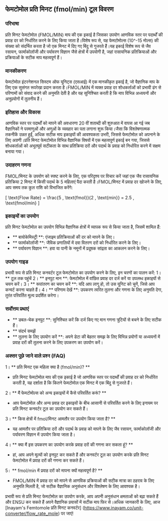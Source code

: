## फेमटोमोल प्रति मिनट (fmol/min) टूल विवरण

### परिभाषा
प्रति मिनट फेमटोमोल (FMOL/MIN) माप की एक इकाई है जिसका उपयोग आणविक स्तर पर पदार्थों की प्रवाह दर को निर्धारित करने के लिए किया जाता है।विशेष रूप से, यह फेमटोमोल्स (10^-15 मोल्स) की संख्या को संदर्भित करता है जो एक मिनट में दिए गए बिंदु से गुजरते हैं।यह इकाई विशेष रूप से जैव रसायन, फार्माकोलॉजी और पर्यावरण विज्ञान जैसे क्षेत्रों में उपयोगी है, जहां रासायनिक प्रतिक्रियाओं और प्रक्रियाओं के सटीक माप महत्वपूर्ण हैं।

### मानकीकरण
फेमटोमोल इंटरनेशनल सिस्टम ऑफ यूनिट्स (एसआई) में एक मानकीकृत इकाई है, जो वैज्ञानिक माप के लिए एक सुसंगत रूपरेखा प्रदान करता है।FMOL/MIN में व्यक्त प्रवाह दर शोधकर्ताओं को प्रभावी ढंग से परिणामों को संवाद करने की अनुमति देती है और यह सुनिश्चित करती है कि माप विभिन्न अध्ययनों और अनुप्रयोगों में तुलनीय हैं।

### इतिहास और विकास
आणविक स्तर पर पदार्थों को मापने की अवधारणा 20 वीं शताब्दी की शुरुआत में वापस आ गई जब वैज्ञानिकों ने परमाणुओं और अणुओं के व्यवहार का पता लगाना शुरू किया।जैसा कि विश्लेषणात्मक तकनीकें उन्नत हुईं, अधिक सटीक माप इकाइयों की आवश्यकता उभरी, जिससे फेमटोमोल को अपनाने के लिए अग्रणी।प्रति मिनट फेमटोमोल विभिन्न वैज्ञानिक विषयों में एक महत्वपूर्ण इकाई बन गया, जिससे शोधकर्ताओं को अभूतपूर्व सटीकता के साथ प्रतिक्रिया दरों और पदार्थ के प्रवाह को निर्धारित करने में सक्षम बनाया गया।

### उदाहरण गणना
FMOL/मिनट के उपयोग को स्पष्ट करने के लिए, एक परिदृश्य पर विचार करें जहां एक जैव रासायनिक प्रतिक्रिया 2 मिनट में किसी पदार्थ के 5 महिलाएं पैदा करती है।FMOL/मिनट में प्रवाह दर खोजने के लिए, आप समय तक कुल राशि को विभाजित करेंगे:

\[ \text{Flow Rate} = \frac{5 \, \text{fmol}}{2 \, \text{min}} = 2.5 \, \text{fmol/min} \]

### इकाइयों का उपयोग
प्रति मिनट फेमटोमोल का उपयोग विभिन्न वैज्ञानिक क्षेत्रों में व्यापक रूप से किया जाता है, जिसमें शामिल हैं:
- ** बायोकेमिस्ट्री **: एंजाइम प्रतिक्रियाओं की दर को मापने के लिए।
- ** फार्माकोलॉजी **: जैविक प्रणालियों में दवा वितरण दरों को निर्धारित करने के लिए।
- ** पर्यावरण विज्ञान **: हवा या पानी के नमूनों में प्रदूषक सांद्रता का आकलन करने के लिए।

### उपयोग गाइड
प्रभावी रूप से प्रति मिनट कनवर्टर टूल फेमटोमोल का उपयोग करने के लिए, इन चरणों का पालन करें:
1। ** टूल तक पहुंचें
2। ** इनपुट मान **: फेमटोमोल में वांछित प्रवाह दर दर्ज करें या उपलब्ध इकाइयों से चयन करें।
3। ** रूपांतरण का चयन करें **: यदि आप लागू हो, तो उस यूनिट को चुनें, जिसे आप कन्वर्ट करना चाहते हैं।
4। ** परिणाम देखें **: उपकरण त्वरित तुलना और गणना के लिए अनुमति देगा, तुरंत परिवर्तित मूल्य प्रदर्शित करेगा।

### सर्वोत्तम प्रथाएं
- ** डबल-चेक इनपुट **: सुनिश्चित करें कि दर्ज किए गए मान गणना त्रुटियों से बचने के लिए सटीक हैं।
- ** संदर्भ समझें
- ** तुलना के लिए उपयोग करें **: अपने डेटा की बेहतर समझ के लिए विभिन्न प्रयोगों या अध्ययनों में प्रवाह दरों की तुलना करने के लिए उपकरण का उपयोग करें।

### अक्सर पूछे जाने वाले प्रश्न (FAQ)

1। ** प्रति मिनट एक महिला क्या है (fmol/min)? **
- प्रति मिनट फेमटोमोल माप की एक इकाई है जो आणविक स्तर पर पदार्थों की प्रवाह दर को निर्धारित करती है, यह दर्शाता है कि कितने फेमटोमोल एक मिनट में एक बिंदु से गुजरते हैं।

2। ** मैं फेमटोमोल्स को अन्य इकाइयों में कैसे परिवर्तित करूं? **
- आप फेमटोमोल और अन्य प्रवाह दर इकाइयों के बीच आसानी से परिवर्तित करने के लिए इनायम पर प्रति मिनट कनवर्टर टूल का उपयोग कर सकते हैं।

3। ** किस क्षेत्रों में fmol/मिनट आमतौर पर उपयोग किया जाता है? **
- यह आमतौर पर प्रतिक्रिया दरों और पदार्थ के प्रवाह को मापने के लिए जैव रसायन, फार्माकोलॉजी और पर्यावरण विज्ञान में उपयोग किया जाता है।

4। ** क्या मैं इस उपकरण का उपयोग करके प्रवाह दरों की गणना कर सकता हूं? **
- हां, आप अपने मूल्यों को इनपुट कर सकते हैं और कनवर्टर टूल का उपयोग करके प्रति मिनट फेमटोमोल में प्रवाह दरों की गणना कर सकते हैं।

5। ** fmol/min में प्रवाह दरों को मापना क्यों महत्वपूर्ण है? **
- FMOL/MIN में प्रवाह दर को मापने से आणविक प्रक्रियाओं की सटीक मात्रा का ठहराव के लिए अनुमति मिलती है, जो सटीक वैज्ञानिक अनुसंधान और विश्लेषण के लिए आवश्यक है।

प्रभावी रूप से प्रति मिनट फेमटोमोल का उपयोग करके, आप अपनी अनुसंधान क्षमताओं को बढ़ा सकते हैं और ENSU कर सकते हैं अपने वैज्ञानिक प्रयासों में सटीक माप फिर से।अधिक जानकारी के लिए, आज [Inayam's Femtomole प्रति मिनट कनवर्टर] (https://www.inayam.co/unit-converter/flow_rate_mole) पर जाएं!